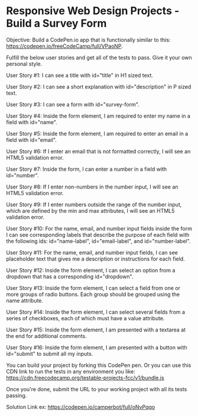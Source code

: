 
# Responsive Web Design Projects - Build a Survey Form
Objective: Build a CodePen.io app that is functionally similar to this: https://codepen.io/freeCodeCamp/full/VPaoNP.

Fulfill the below user stories and get all of the tests to pass. Give it your own personal style.


User Story #1: I can see a title with id="title" in H1 sized text.

User Story #2: I can see a short explanation with id="description" in P sized text.

User Story #3: I can see a form with id="survey-form".

User Story #4: Inside the form element, I am required to enter my name in a field with id="name".

User Story #5: Inside the form element, I am required to enter an email in a field with id="email".

User Story #6: If I enter an email that is not formatted correctly, I will see an HTML5 validation error.

User Story #7: Inside the form, I can enter a number in a field with id="number".

User Story #8: If I enter non-numbers in the number input, I will see an HTML5 validation error.

User Story #9: If I enter numbers outside the range of the number input, which are defined by the min and max attributes, I will see an HTML5 validation error.

User Story #10: For the name, email, and number input fields inside the form I can see corresponding labels that describe the purpose of each field with the following ids: id="name-label", id="email-label", and id="number-label".

User Story #11: For the name, email, and number input fields, I can see placeholder text that gives me a description or instructions for each field.

User Story #12: Inside the form element, I can select an option from a dropdown that has a corresponding id="dropdown".

User Story #13: Inside the form element, I can select a field from one or more groups of radio buttons. Each group should be grouped using the name attribute.

User Story #14: Inside the form element, I can select several fields from a series of checkboxes, each of which must have a value attribute.

User Story #15: Inside the form element, I am presented with a textarea at the end for additional comments.

User Story #16: Inside the form element, I am presented with a button with id="submit" to submit all my inputs.

You can build your project by forking this CodePen pen. Or you can use this CDN link to run the tests in any environment you like: https://cdn.freecodecamp.org/testable-projects-fcc/v1/bundle.js

Once you're done, submit the URL to your working project with all its tests passing.

Solution Link
ex: https://codepen.io/camperbot/full/oNvPqqo

